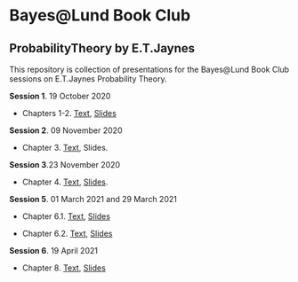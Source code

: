 
# Bayes@Lund Book Club

## ProbabilityTheory by E.T.Jaynes

<!-- badges: start -->
<!-- badges: end -->

This repository is collection of presentations for the Bayes@Lund Book Club sessions on E.T.Jaynes Probability Theory.

**Session 1**. 19 October 2020

   - Chapters 1-2. [Text](http://www-biba.inrialpes.fr/Jaynes/prob.html), [Slides](https://lu-unevil.github.io/BLBC-ProbTheory/BLBC-ProbabilityTheory-Session1.html#1)

**Session 2**. 09 November 2020

   - Chapter 3. [Text](http://www-biba.inrialpes.fr/Jaynes/prob.html), Slides.
   
**Session 3**.23 November 2020

   - Chapter 4. [Text](http://www-biba.inrialpes.fr/Jaynes/prob.html), [Slides](https://github.com/lu-unevil/BLBC-ProbTheory/blob/main/docs/bayes_at_lund_book_club_probability_ch_4.pdf).
   
**Session 5**. 01 March 2021 and 29 March 2021

  - Chapter 6.1. [Text](http://www-biba.inrialpes.fr/Jaynes/prob.html), [Slides](https://lu-unevil.github.io/BLBC-ProbTheory/BLBC-ProbabilityTheory-Chapter6-1.html#1)
  
  - Chapter 6.2. [Text](http://www-biba.inrialpes.fr/Jaynes/prob.html), [Slides](https://lu-unevil.github.io/BLBC-ProbTheory/BLBC-ProbabilityTheory-Chapter6-2.html#1)
  
**Session 6**. 19 April 2021  
  - Chapter 8. [Text](http://www-biba.inrialpes.fr/Jaynes/prob.html), [Slides](https://lu-unevil.github.io/BLBC-ProbTheory/BLBC-ProbabilityTheory-Chapter8.html#1)
